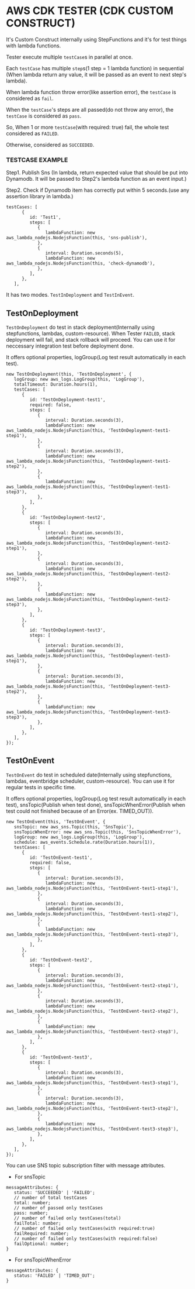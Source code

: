 # AWS CDK TESTER (CDK CUSTOM CONSTRUCT)
It's Custom Construct internally using StepFunctions and it's for test things with lambda functions.

Tester execute multiple `testCase`s in parallel at once.

Each `testCase` has  multiple `step`s(1 step = 1 lambda function) in sequential
(When lambda return any value, it will be passed as an event to next step's lambda). 

When lambda function throw error(like assertion error), the `testCase` is considered as `fail`.

When the `testCase`'s steps are all passed(do not throw any error), the `testCase` is considered as `pass`.


So, When 1 or more `testCase`(with required: true) fail, the whole test considered as `FAILED`. 

Otherwise, considered as `SUCCEEDED`.

### TESTCASE EXAMPLE
Step1. Publish Sns (In lambda, return expected value that should be put into Dynamodb. It will be passed to Step2's lambda function as an event input.)

Step2. Check if Dynamodb item has correctly put within 5 seconds.(use any assertion library in lambda.)

```
testCases: [
      {
         id: 'Test1',
         steps: [
            {
               lambdaFunction: new aws_lambda_nodejs.NodejsFunction(this, 'sns-publish'),
            },
            {
               interval: Duration.seconds(5),
               lambdaFunction: new aws_lambda_nodejs.NodejsFunction(this, 'check-dynamodb'),
            },
         ],
      },
   ],
```



It has two modes. `TestInDeployment` and `TestInEvent`.

## TestOnDeployment
`TestOnDeployment` do test in stack deployment(Internally using stepfunctions, lambdas, custom-resource).
When Tester `FAILED`, stack deployment will fail, and stack rollback will proceed.
You can use it for neccessary integration test before deployment done.

It offers optional properties, logGroup(Log test result automatically in each test).

```
new TestOnDeployment(this, 'TestOnDeployment', {
   logGroup: new aws_logs.LogGroup(this, 'LogGroup'),
   totalTimeout: Duration.hours(1),
   testCases: [
      {
         id: 'TestOnDeployment-test1',
         required: false,
         steps: [
            {
               interval: Duration.seconds(3),
               lambdaFunction: new aws_lambda_nodejs.NodejsFunction(this, 'TestOnDeployment-test1-step1'),
            },
            {
               interval: Duration.seconds(3),
               lambdaFunction: new aws_lambda_nodejs.NodejsFunction(this, 'TestOnDeployment-test1-step2'),
            },
            {
               lambdaFunction: new aws_lambda_nodejs.NodejsFunction(this, 'TestOnDeployment-test1-step3'),
            },
         ],
      },
      {
         id: 'TestOnDeployment-test2',
         steps: [
            {
               interval: Duration.seconds(3),
               lambdaFunction: new aws_lambda_nodejs.NodejsFunction(this, 'TestOnDeployment-test2-step1'),
            },
            {
               interval: Duration.seconds(3),
               lambdaFunction: new aws_lambda_nodejs.NodejsFunction(this, 'TestOnDeployment-test2-step2'),
            },
            {
               lambdaFunction: new aws_lambda_nodejs.NodejsFunction(this, 'TestOnDeployment-test2-step3'),
            },
         ],
      },
      {
         id: 'TestOnDeployment-test3',
         steps: [
            {
               interval: Duration.seconds(3),
               lambdaFunction: new aws_lambda_nodejs.NodejsFunction(this, 'TestOnDeployment-test3-step1'),
            },
            {
               interval: Duration.seconds(3),
               lambdaFunction: new aws_lambda_nodejs.NodejsFunction(this, 'TestOnDeployment-test3-step2'),
            },
            {
               lambdaFunction: new aws_lambda_nodejs.NodejsFunction(this, 'TestOnDeployment-test3-step3'),
            },
         ],
      },
   ],
});
```

## TestOnEvent
`TestOnEvent` do test in scheduled date(Internally using stepfunctions, lambdas, eventbridge scheduler, custom-resource).
You can use it for regular tests in specific time.

It offers optional properties, logGroup(Log test result automatically in each test), 
snsTopic(Publish when test done), 
snsTopicWhenError(Publish when test could not finished because of an Error(ex. TIMED_OUT)).

```
new TestOnEvent(this, 'TestOnEvent', {
   snsTopic: new aws_sns.Topic(this, 'SnsTopic'),
   snsTopicWhenError: new aws_sns.Topic(this, 'SnsTopicWhenError'),
   logGroup: new aws_logs.LogGroup(this, 'LogGroup'),
   schedule: aws_events.Schedule.rate(Duration.hours(1)),
   testCases: [
      {
         id: 'TestOnEvent-test1',
         required: false,
         steps: [
            {
               interval: Duration.seconds(3),
               lambdaFunction: new aws_lambda_nodejs.NodejsFunction(this, 'TestOnEvent-test1-step1'),
            },
            {
               interval: Duration.seconds(3),
               lambdaFunction: new aws_lambda_nodejs.NodejsFunction(this, 'TestOnEvent-test1-step2'),
            },
            {
               lambdaFunction: new aws_lambda_nodejs.NodejsFunction(this, 'TestOnEvent-test1-step3'),
            },
         ],
      },
      {
         id: 'TestOnEvent-test2',
         steps: [
            {
               interval: Duration.seconds(3),
               lambdaFunction: new aws_lambda_nodejs.NodejsFunction(this, 'TestOnEvent-test2-step1'),
            },
            {
               interval: Duration.seconds(3),
               lambdaFunction: new aws_lambda_nodejs.NodejsFunction(this, 'TestOnEvent-test2-step2'),
            },
            {
               lambdaFunction: new aws_lambda_nodejs.NodejsFunction(this, 'TestOnEvent-test2-step3'),
            },
         ],
      },
      {
         id: 'TestOnEvent-test3',
         steps: [
            {
               interval: Duration.seconds(3),
               lambdaFunction: new aws_lambda_nodejs.NodejsFunction(this, 'TestOnEvent-test3-step1'),
            },
            {
               interval: Duration.seconds(3),
               lambdaFunction: new aws_lambda_nodejs.NodejsFunction(this, 'TestOnEvent-test3-step2'),
            },
            {
               lambdaFunction: new aws_lambda_nodejs.NodejsFunction(this, 'TestOnEvent-test3-step3'),
            },
         ],
      },
   ],
});
```

You can use SNS topic subscription filter with message attributes.

+ For snsTopic
```
messageAttributes: {
   status: 'SUCCEEDED' | 'FAILED';
   // number of total testCases
   total: number;
   // number of passed only testCases
   pass: number;
   // number of failed only testCases(total)
   failTotal: number;
   // number of failed only testCases(with required:true)
   failRequired: number;
   // number of failed only testCases(with required:false)
   failOptional: number;
}
```

+ For snsTopicWhenError
```
messageAttributes: {
   status: 'FAILED' | 'TIMED_OUT';
}
```